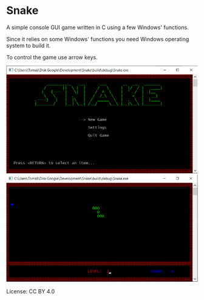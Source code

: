 # Snake
A simple console GUI game written in C using a few Windows' functions.

Since it relies on some Windows' functions you need Windows operating system to build it.

To control the game use arrow keys.

![](screenshots/screenshot2.png)
![](screenshots/screenshot1.png)

License: CC BY 4.0
